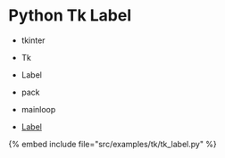 # Python Tk Label

* tkinter
* Tk
* Label
* pack
* mainloop

* [Label](https://effbot.org/tkinterbook/label.htm)

{% embed include file="src/examples/tk/tk_label.py" %}


